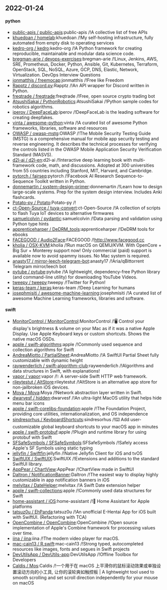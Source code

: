 ## 2022-01-24

#### python
* [public-apis / public-apis](https://github.com/public-apis/public-apis):public-apis /!A collective list of free APIs
* [khuedoan / homelab](https://github.com/khuedoan/homelab):khuedoan /!My self-hosting infrastructure, fully automated from empty disk to operating services
* [kedro-org / kedro](https://github.com/kedro-org/kedro):kedro-org /!A Python framework for creating reproducible, maintainable and modular data science code.
* [bregman-arie / devops-exercises](https://github.com/bregman-arie/devops-exercises):bregman-arie /!Linux, Jenkins, AWS, SRE, Prometheus, Docker, Python, Ansible, Git, Kubernetes, Terraform, OpenStack, SQL, NoSQL, Azure, GCP, DNS, Elastic, Network, Virtualization. DevOps Interview Questions
* [jonmatthis / freemocap](https://github.com/jonmatthis/freemocap):jonmatthis /!Free like Freedom
* [Rapptz / discord.py](https://github.com/Rapptz/discord.py):Rapptz /!An API wrapper for Discord written in Python.
* [freqtrade / freqtrade](https://github.com/freqtrade/freqtrade):freqtrade /!Free, open source crypto trading bot
* [AtsushiSakai / PythonRobotics](https://github.com/AtsushiSakai/PythonRobotics):AtsushiSakai /!Python sample codes for robotics algorithms.
* [iperov / DeepFaceLab](https://github.com/iperov/DeepFaceLab):iperov /!DeepFaceLab is the leading software for creating deepfakes.
* [vinta / awesome-python](https://github.com/vinta/awesome-python):vinta /!A curated list of awesome Python frameworks, libraries, software and resources
* [OWASP / owasp-mstg](https://github.com/OWASP/owasp-mstg):OWASP /!The Mobile Security Testing Guide (MSTG) is a comprehensive manual for mobile app security testing and reverse engineering. It describes the technical processes for verifying the controls listed in the OWASP Mobile Application Security Verification Standard (MASVS).
* [d2l-ai / d2l-en](https://github.com/d2l-ai/d2l-en):d2l-ai /!Interactive deep learning book with multi-framework code, math, and discussions. Adopted at 300 universities from 55 countries including Stanford, MIT, Harvard, and Cambridge.
* [pytorch / fairseq](https://github.com/pytorch/fairseq):pytorch /!Facebook AI Research Sequence-to-Sequence Toolkit written in Python.
* [donnemartin / system-design-primer](https://github.com/donnemartin/system-design-primer):donnemartin /!Learn how to design large-scale systems. Prep for the system design interview. Includes Anki flashcards.
* [Potato-py / Potato](https://github.com/Potato-py/Potato):Potato-py /!
* [ct-Open-Source / tuya-convert](https://github.com/ct-Open-Source/tuya-convert):ct-Open-Source /!A collection of scripts to flash Tuya IoT devices to alternative firmwares
* [samuelcolvin / pydantic](https://github.com/samuelcolvin/pydantic):samuelcolvin /!Data parsing and validation using Python type hints
* [apprenticeharper / DeDRM_tools](https://github.com/apprenticeharper/DeDRM_tools):apprenticeharper /!DeDRM tools for ebooks
* [FACEGOOD / Audio2Face](https://github.com/FACEGOOD/Audio2Face):FACEGOOD /!http://www.facegood.cc
* [kholia / OSX-KVM](https://github.com/kholia/OSX-KVM):kholia /!Run macOS on QEMU/KVM. With OpenCore + Big Sur + Monterey support now! Only commercial (paid) support is available now to avoid spammy issues. No Mac system is required.
* [anasty17 / mirror-leech-telegram-bot](https://github.com/anasty17/mirror-leech-telegram-bot):anasty17 /!Aria/qBittorrent Telegram mirror/leech bot
* [pytube / pytube](https://github.com/pytube/pytube):pytube /!A lightweight, dependency-free Python library (and command-line utility) for downloading YouTube Videos.
* [tweepy / tweepy](https://github.com/tweepy/tweepy):tweepy /!Twitter for Python!
* [keras-team / keras](https://github.com/keras-team/keras):keras-team /!Deep Learning for humans
* [josephmisiti / awesome-machine-learning](https://github.com/josephmisiti/awesome-machine-learning):josephmisiti /!A curated list of awesome Machine Learning frameworks, libraries and software.

#### swift
* [MonitorControl / MonitorControl](https://github.com/MonitorControl/MonitorControl):MonitorControl /!🖥 Control your display's brightness & volume on your Mac as if it was a native Apple Display. Use Apple Keyboard keys or custom shortcuts. Shows the native macOS OSDs.
* [apple / swift-algorithms](https://github.com/apple/swift-algorithms):apple /!Commonly used sequence and collection algorithms for Swift
* [AndreaMiotto / PartialSheet](https://github.com/AndreaMiotto/PartialSheet):AndreaMiotto /!A SwiftUI Partial Sheet fully customizable with dynamic height
* [raywenderlich / swift-algorithm-club](https://github.com/raywenderlich/swift-algorithm-club):raywenderlich /!Algorithms and data structures in Swift, with explanations!
* [vapor / vapor](https://github.com/vapor/vapor):vapor /!💧 A server-side Swift HTTP web framework.
* [rileytestut / AltStore](https://github.com/rileytestut/AltStore):rileytestut /!AltStore is an alternative app store for non-jailbroken iOS devices.
* [Moya / Moya](https://github.com/Moya/Moya):Moya /!Network abstraction layer written in Swift.
* [dwarvesf / hidden](https://github.com/dwarvesf/hidden):dwarvesf /!An ultra-light MacOS utility that helps hide menu bar icons
* [apple / swift-corelibs-foundation](https://github.com/apple/swift-corelibs-foundation):apple /!The Foundation Project, providing core utilities, internationalization, and OS independence
* [sindresorhus / KeyboardShortcuts](https://github.com/sindresorhus/KeyboardShortcuts):sindresorhus /!⌨️ Add user-customizable global keyboard shortcuts to your macOS app in minutes
* [apple / swift-protobuf](https://github.com/apple/swift-protobuf):apple /!Plugin and runtime library for using protobuf with Swift
* [SFSafeSymbols / SFSafeSymbols](https://github.com/SFSafeSymbols/SFSafeSymbols):SFSafeSymbols /!Safely access Apple's SF Symbols using static typing
* [jellyfin / Swiftfin](https://github.com/jellyfin/Swiftfin):jellyfin /!Native Jellyfin Client for iOS and tvOS
* [SwiftUIX / SwiftUIX](https://github.com/SwiftUIX/SwiftUIX):SwiftUIX /!Extensions and additions to the standard SwiftUI library.
* [AppPear / ChartView](https://github.com/AppPear/ChartView):AppPear /!ChartView made in SwiftUI
* [Daltron / NotificationBanner](https://github.com/Daltron/NotificationBanner):Daltron /!The easiest way to display highly customizable in app notification banners in iOS
* [melvitax / DateHelper](https://github.com/melvitax/DateHelper):melvitax /!A Swift Date extension helper
* [apple / swift-collections](https://github.com/apple/swift-collections):apple /!Commonly used data structures for Swift
* [home-assistant / iOS](https://github.com/home-assistant/iOS):home-assistant /!📱 Home Assistant for Apple platforms
* [tatsuz0u / EhPanda](https://github.com/tatsuz0u/EhPanda):tatsuz0u /!An unofficial E-Hentai App for iOS built with SwiftUI. (Refactoring with TCA)
* [OpenCombine / OpenCombine](https://github.com/OpenCombine/OpenCombine):OpenCombine /!Open source implementation of Apple's Combine framework for processing values over time.
* [iina / iina](https://github.com/iina/iina):iina /!The modern video player for macOS.
* [mac-cain13 / R.swift](https://github.com/mac-cain13/R.swift):mac-cain13 /!Strong typed, autocompleted resources like images, fonts and segues in Swift projects
* [DevUtilsApp / DevUtils-app](https://github.com/DevUtilsApp/DevUtils-app):DevUtilsApp /!Offline Toolbox for Developers
* [Caldis / Mos](https://github.com/Caldis/Mos):Caldis /!一个用于在 macOS 上平滑你的鼠标滚动效果或单独设置滚动方向的小工具, 让你的滚轮爽如触控板 | A lightweight tool used to smooth scrolling and set scroll direction independently for your mouse on macOS
